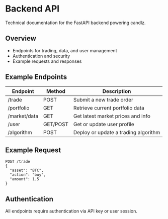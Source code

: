 # Backend API

Technical documentation for the FastAPI backend powering candlz.

## Overview
- Endpoints for trading, data, and user management
- Authentication and security
- Example requests and responses

## Example Endpoints

| Endpoint | Method | Description |
|----------|--------|-------------|
| /trade | POST | Submit a new trade order |
| /portfolio | GET | Retrieve current portfolio data |
| /market/data | GET | Get latest market prices and info |
| /user | GET/POST | Get or update user profile |
| /algorithm | POST | Deploy or update a trading algorithm |

## Example Request

```http
POST /trade
{
  "asset": "BTC",
  "action": "buy",
  "amount": 1.5
}
```

## Authentication

All endpoints require authentication via API key or user session.
